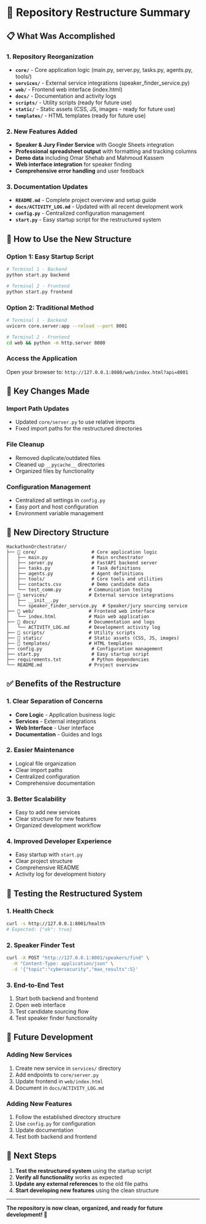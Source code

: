 # 🔄 Repository Restructure Summary

## 📋 **What Was Accomplished**

### **1. Repository Reorganization**
- **`core/`** - Core application logic (main.py, server.py, tasks.py, agents.py, tools/)
- **`services/`** - External service integrations (speaker_finder_service.py)
- **`web/`** - Frontend web interface (index.html)
- **`docs/`** - Documentation and activity logs
- **`scripts/`** - Utility scripts (ready for future use)
- **`static/`** - Static assets (CSS, JS, images - ready for future use)
- **`templates/`** - HTML templates (ready for future use)

### **2. New Features Added**
- **Speaker & Jury Finder Service** with Google Sheets integration
- **Professional spreadsheet output** with formatting and tracking columns
- **Demo data** including Omar Shehab and Mahmoud Kassem
- **Web interface integration** for speaker finding
- **Comprehensive error handling** and user feedback

### **3. Documentation Updates**
- **`README.md`** - Complete project overview and setup guide
- **`docs/ACTIVITY_LOG.md`** - Updated with all recent development work
- **`config.py`** - Centralized configuration management
- **`start.py`** - Easy startup script for the restructured system

## 🚀 **How to Use the New Structure**

### **Option 1: Easy Startup Script**
```bash
# Terminal 1 - Backend
python start.py backend

# Terminal 2 - Frontend  
python start.py frontend
```

### **Option 2: Traditional Method**
```bash
# Terminal 1 - Backend
uvicorn core.server:app --reload --port 8001

# Terminal 2 - Frontend
cd web && python -m http.server 8080
```

### **Access the Application**
Open your browser to: `http://127.0.0.1:8080/web/index.html?api=8001`

## 🔧 **Key Changes Made**

### **Import Path Updates**
- Updated `core/server.py` to use relative imports
- Fixed import paths for the restructured directories

### **File Cleanup**
- Removed duplicate/outdated files
- Cleaned up `__pycache__` directories
- Organized files by functionality

### **Configuration Management**
- Centralized all settings in `config.py`
- Easy port and host configuration
- Environment variable management

## 📁 **New Directory Structure**

```
HackathonOrchestrator/
├── 📁 core/                    # Core application logic
│   ├── main.py                # Main orchestrator
│   ├── server.py              # FastAPI backend server
│   ├── tasks.py               # Task definitions
│   ├── agents.py              # Agent definitions
│   ├── tools/                 # Core tools and utilities
│   ├── contacts.csv           # Demo candidate data
│   └── test_comm.py          # Communication testing
├── 📁 services/               # External service integrations
│   ├── __init__.py
│   └── speaker_finder_service.py  # Speaker/jury sourcing service
├── 📁 web/                    # Frontend web interface
│   └── index.html            # Main web application
├── 📁 docs/                   # Documentation and logs
│   └── ACTIVITY_LOG.md       # Development activity log
├── 📁 scripts/                # Utility scripts
├── 📁 static/                 # Static assets (CSS, JS, images)
├── 📁 templates/              # HTML templates
├── config.py                  # Configuration management
├── start.py                   # Easy startup script
├── requirements.txt           # Python dependencies
└── README.md                 # Project overview
```

## ✅ **Benefits of the Restructure**

### **1. Clear Separation of Concerns**
- **Core Logic** - Application business logic
- **Services** - External integrations
- **Web Interface** - User interface
- **Documentation** - Guides and logs

### **2. Easier Maintenance**
- Logical file organization
- Clear import paths
- Centralized configuration
- Comprehensive documentation

### **3. Better Scalability**
- Easy to add new services
- Clear structure for new features
- Organized development workflow

### **4. Improved Developer Experience**
- Easy startup with `start.py`
- Clear project structure
- Comprehensive README
- Activity log for development history

## 🧪 **Testing the Restructured System**

### **1. Health Check**
```bash
curl -s http://127.0.0.1:8001/health
# Expected: {"ok": true}
```

### **2. Speaker Finder Test**
```bash
curl -X POST "http://127.0.0.1:8001/speakers/find" \
  -H "Content-Type: application/json" \
  -d '{"topic":"cybersecurity","max_results":5}'
```

### **3. End-to-End Test**
1. Start both backend and frontend
2. Open web interface
3. Test candidate sourcing flow
4. Test speaker finder functionality

## 🔮 **Future Development**

### **Adding New Services**
1. Create new service in `services/` directory
2. Add endpoints to `core/server.py`
3. Update frontend in `web/index.html`
4. Document in `docs/ACTIVITY_LOG.md`

### **Adding New Features**
1. Follow the established directory structure
2. Use `config.py` for configuration
3. Update documentation
4. Test both backend and frontend

## 🎯 **Next Steps**

1. **Test the restructured system** using the startup script
2. **Verify all functionality** works as expected
3. **Update any external references** to the old file paths
4. **Start developing new features** using the clean structure

---

**The repository is now clean, organized, and ready for future development! 🎉**
